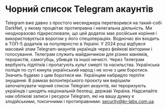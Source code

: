# Чорний список Telegram акаунтів

Telegram вже давно з простого месенджера перетворився на такий-собі DarkNet, у якому процвітає протиправна і нелегальна діяльність. Ми неодноразово підкреслювали, що цей додаток має російське коріння і використовується ворогом у його спецопераціях. Водночас він входить в ТОП-5 додатків за популярністю в Україні. У 2024 році відбувся масовий злам Telegram-акаунтів українців через фейкові вікторини і голосування. Телеграм служить майданчиком для різних маніяків, терористів, самогубць, убивців та іншої нечисті. Через Телеграм вербують підлітків і пропагують культ смерті та насильства. Українська поліція по суті кинула український народ і не хоче з цим боротися. Значить будемо з цим боротися ми. Українцям набридло терпіти знущання. В рамках волонтерського проєкту ми вирішили започаткувати чорний список Telegram акаунтів, які тероризують українців і шкодять національній безпеці, державі Україна. Надсилайте нам облікові записи і ресурси Telegram, які на вашу думку є злодійськими, токсичними і протиправними: security@kr-labs.com.ua.

